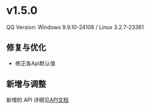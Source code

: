 # v1.5.0

QQ Version: Windows 9.9.10-24108 / Linux 3.2.7-23361

## 修复与优化
* 修正各Api默认值

## 新增与调整


新增的 API 详细见[API文档](https://napneko.github.io/zh-CN/develop/extends_api)
